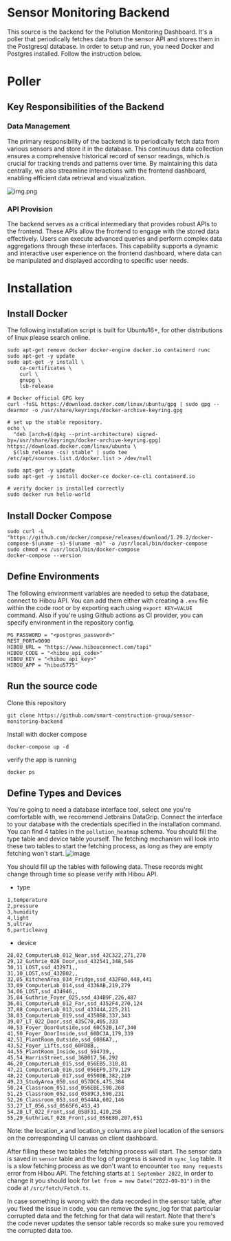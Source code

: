 # Sensor Monitoring Backend

This source is the backend for the Pollution Monitoring Dashboard. It's a poller that periodically fetches data from the
sensor API and stores them in the Postgresql database.
In order to setup and run, you need Docker and Postgres installed. Follow the instruction below.

# Poller

## Key Responsibilities of the Backend

### Data Management

The primary responsibility of the backend is to periodically fetch data from various sensors and store it in the
database. This continuous data collection ensures a comprehensive historical record of sensor readings, which is crucial
for tracking trends and patterns over time. By maintaining this data centrally, we also streamline interactions with the
frontend dashboard, enabling efficient data retrieval and visualization.

![img.png](img.png)

### API Provision

The backend serves as a critical intermediary that provides robust APIs to the frontend. These APIs allow the frontend
to engage with the stored data effectively. Users can execute advanced queries and perform complex data aggregations
through these interfaces. This capability supports a dynamic and interactive user experience on the frontend dashboard,
where data can be manipulated and displayed according to specific user needs.

# Installation

## Install Docker

The following installation script is built for Ubuntu16+, for other distributions of linux please search online.

```
sudo apt-get remove docker docker-engine docker.io containerd runc
sudo apt-get -y update
sudo apt-get -y install \
    ca-certificates \
    curl \
    gnupg \
    lsb-release

# Docker official GPG key
curl -fsSL https://download.docker.com/linux/ubuntu/gpg | sudo gpg --dearmor -o /usr/share/keyrings/docker-archive-keyring.gpg

# set up the stable repository.
echo \
  "deb [arch=$(dpkg --print-architecture) signed-by=/usr/share/keyrings/docker-archive-keyring.gpg] https://download.docker.com/linux/ubuntu \
  $(lsb_release -cs) stable" | sudo tee /etc/apt/sources.list.d/docker.list > /dev/null
  
sudo apt-get -y update
sudo apt-get -y install docker-ce docker-ce-cli containerd.io

# verify docker is installed correctly 
sudo docker run hello-world
```

## Install Docker Compose

```
sudo curl -L "https://github.com/docker/compose/releases/download/1.29.2/docker-compose-$(uname -s)-$(uname -m)" -o /usr/local/bin/docker-compose
sudo chmod +x /usr/local/bin/docker-compose
docker-compose --version
```

## Define Environments

The following environment variables are needed to setup the database, connect to Hibou API. You can add them either with
creating a `.env` file within the code root or by exporting each using `export KEY=VALUE` command. Also if you're using
Github actions as CI provider, you can specify environment in the repository config.

```
PG_PASSWORD = "<postgres_password>"
REST_PORT=9090
HIBOU_URL = "https://www.hibouconnect.com/tapi"
HIBOU_CODE = "<hibou_api_code>"
HIBOU_KEY = "<hibou_api_key>"
HIBOU_APP = "hibou5775"
```

## Run the source code

Clone this repository

```
git clone https://github.com/smart-construction-group/sensor-monitoring-backend
```

Install with docker compose

```
docker-compose up -d
```

verify the app is running

```
docker ps
```

## Define Types and Devices

You're going to need a database interface tool, select one you're comfortable with, we recommend Jetbrains DataGrip.
Connect the interface to your database with the credentials specified in the installation command.
You can find 4 tables in the `pollution_heatmap` schema. You should fill the type table and device table yourself. The
fetching mechanism will look into these two tables to start the fetching process, as long as they are empty fetching
won't start.
![image](https://user-images.githubusercontent.com/5804816/204128804-c13d85de-bbf4-47ac-a6d3-6e59d44fc486.png)

You should fill up the tables with following data. These records might change through time so please verify with Hibou
API.

* type

```
1,temperature
2,pressure
3,humidity
4,light
5,ultrav
6,particleavg
```

* device

```
28,02_ComputerLab_012_Near,ssd_42C322,271,270
29,12_Guthrie_028_Door,ssd_432541,348,546
30,11_LOST,ssd_432971,,
31,10_LOST,ssd_432B02,,
32,05_KitchenArea_034_Fridge,ssd_432F60,440,441
33,09_ComputerLab_014,ssd_4336AB,219,279
34,06_LOST,ssd_434946,,
35,04_Guthrie_Foyer_025,ssd_434B9F,226,487
36,01_ComputerLab_012_Far,ssd_4352F4,270,124
37,08_ComputerLab_013,ssd_43344A,225,211
38,03_ComputerLab_019,ssd_4350B8,337,343
39,07_LT_022_Door,ssd_435C70,405,333
40,53_Foyer_DoorOutside,ssd_60C52B,147,340
41,50_Foyer_DoorInside,ssd_60DC3A,179,339
42,51_PlantRoom_Outside,ssd_6086A7,,
43,52_Foyer_Lifts,ssd_60FD8B,,
44,55_PlantRoom_Inside,ssd_594739,,
45,54_HarrisStreet,ssd_36B017,56,292
46,20_ComputerLab_015,ssd_056EB5,318,81
47,21_ComputerLab_016,ssd_056EF9,379,129
48,22_ComputerLab_017,ssd_05500B,382,210
49,23_StudyArea_050,ssd_057DC6,475,384
50,24_Classroom_051,ssd_056EBE,598,268
51,25_Classroom_052,ssd_0589C3,598,231
52,26_Classroom_053,ssd_0544AA,602,146
53,27_LT_056,ssd_0565F6,453,43
54,28_LT_022_Front,ssd_058F31,410,258
55,29_GuthrieLT_028_Front,ssd_056E8B,207,651
```

Note: the location_x and location_y columns are pixel location of the sensors on the corresponding UI canvas on client
dashboard.

After filling these two tables the fetching process will start.
The sensor data is saved in `sensor` table and the log of progress is saved in `sync_log` table. It is a slow fetching
process as we don't want to encounter `too many requests` error from Hibou API.
The fetching starts at `1 September 2022`, in order to change it you should look for `let from = new Date("2022-09-01")`
in the code at `/src/fetch/Fetch.ts`.

In case something is wrong with the data recorded in the sensor table, after you fixed the issue in code, you can remove
the sync_log for that particular corrupted data and the fetching for that data will restart. Note that there's the code
never updates the sensor table records so make sure you removed the corrupted data too.
